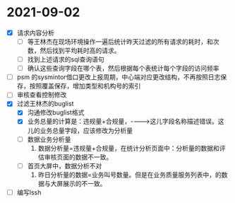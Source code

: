 # 2021-09-02
- [x] 请求内容分析
  - [ ] 等王林杰在现场环境操作一遍后统计昨天过滤的所有请求的耗时，和次数，然后找到平均耗时高的请求。
  - [ ] 找到上述请求的sql查询语句
  - [ ] 确认这些查询字段在哪个表，然后根据每个表统计每个字段的访问频率
- [ ] psm 的sysmintor借口更改上报周期，中心端对应更改结构，不再按照日志保存，按照覆盖保存，增加类型和机构号的索引
- [ ] 审核查看控制修改
- [x] 过滤王林杰的buglist
  - [x] 沟通修改buglist格式
  - [x] 业务总量的计算是：违规量+合规量，---->这儿字段名称描述错误。这儿的业务总量字段，应该修改为分析量
  - [ ] 数据业务分析量
    1. 数据分析量=违规量+合规量，在统计分析页面中：分析量的数据和评估审核页面的数据不一致。
  - [ ] 首页大屏中，数据分析不对
    1. 昨日分析量的数据=业务叫号数量。但是在业务质量服务列表中，的数据与大屏展示的不一致。



- [ ] 编写lssh 

